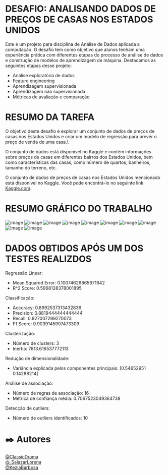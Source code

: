 # DESAFIO: ANALISANDO DADOS DE PREÇOS DE CASAS NOS ESTADOS UNIDOS

Este é um projeto para disciplina de Análise de Dados aplicada a computação. O desafio tem como objetivo que alunos tenham uma experiência prática com diferentes
etapas do processo de análise de dados e construção de modelos de aprendizagem de máquina. Destacamos as seguintes etapas desse projeto:

- Análise exploratória de dados
- Feature engineering
- Aprendizagem supervisionada
- Aprendizagem não supervisionada
- Métricas de avaliação e comparação


# RESUMO DA TAREFA

O objetivo deste desafio é explorar um conjunto de dados de preços de casas nos
Estados Unidos e criar um modelo de regressão para prever o preço de venda de uma casa.\

O conjunto de dados está disponível no Kaggle e contém informações sobre preços de
casas em diferentes bairros dos Estados Unidos, bem como características das casas, como
número de quartos, banheiros, tamanho do terreno, etc.

O conjunto de dados de preços de casas nos Estados Unidos mencionado está disponível no
Kaggle. Você pode encontrá-lo no seguinte link: [Kaggle.com](https://www.kaggle.com/c/house-pricesadvanced-regression-techniques/data).


# RESUMO GRÁFICO DO TRABALHO

![image](https://github.com/henriquegilles/ProjetoC3_AD/assets/93086456/d539bfb5-79bc-4f64-a878-cc3d9fed4baf)
![image](https://github.com/henriquegilles/ProjetoC3_AD/assets/93086456/f60a536e-43a1-4495-aece-7e931cdefb4b)
![image](https://github.com/henriquegilles/ProjetoC3_AD/assets/93086456/aa5a4fb2-8cc1-4913-9796-77e4f678884c)
![image](https://github.com/henriquegilles/ProjetoC3_AD/assets/93086456/f5067b0e-1415-463b-8466-8b71124d0a35)
![image](https://github.com/henriquegilles/ProjetoC3_AD/assets/93086456/5abdce4a-49f0-4eb4-a559-4f0719f3eb59)
![image](https://github.com/henriquegilles/ProjetoC3_AD/assets/93086456/5744569b-b5c5-4ffe-b54e-5e1974de6379)
![image](https://github.com/henriquegilles/ProjetoC3_AD/assets/93086456/79410378-54d7-40a9-bd25-f5053b606a68)
![image](https://github.com/henriquegilles/ProjetoC3_AD/assets/93086456/9d0f8a3e-02d7-4286-be93-e9007ea01ce3)
![image](https://github.com/henriquegilles/ProjetoC3_AD/assets/93086456/0c0553e7-b9cf-41d2-8360-c0bdea481152)
![image](https://github.com/henriquegilles/ProjetoC3_AD/assets/93086456/af9d23ed-81ed-4bf5-91f9-5d01aa26d3ef)


# DADOS OBTIDOS APÓS UM DOS TESTES REALIZDOS 

Regressão Linear:
- Mean Squared Error: 0.10074626865671642
- R^2 Score: 0.5968128378001895

Classificação:
- Accuracy: 0.8992537313432836
- Precision: 0.8819444444444444
- Recall: 0.927007299270073
- F1 Score: 0.9039145907473309

Clusterização:
- Número de clusters: 3
- Inertia: 7813.616537772113

Redução de dimensionalidade:
- Variância explicada pelos componentes principais: [0.54652951 0.14288214]

Análise de associação:
- Número de regras de associação: 16
- Métrica de confiança média: 0.7067523049364738

Detecção de outliers:
- Número de outliers identificados: 10


# ✒️ Autores

[@ClassicDrama](https://github.com/henriquegilles)\
[@_SalazarLorena](https://github.com/Iamlorenasalazar)\
[@KeziaBarbosa](https://github.com/keziabarbosa)
 

